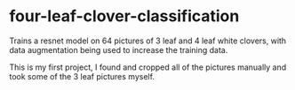 # four-leaf-clover-classification

Trains a resnet model on 64 pictures of 3 leaf and 4 leaf white clovers, with data augmentation being used to increase the training data. 

This is my first project, I found and cropped all of the pictures manually and took some of the 3 leaf pictures myself.
